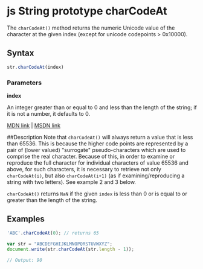 # js String prototype charCodeAt
The `charCodeAt()` method returns the numeric Unicode value of the character at the given index (except for unicode codepoints > 0x10000).

## Syntax
```js
str.charCodeAt(index)
```

### Parameters

**index**

An integer greater than or equal to 0 and less than the length of the string; if it is not a number, it defaults to 0.

[MDN link](https://developer.mozilla.org/en-US/docs/Web/JavaScript/Reference/Global_Objects/String/charCodeAt) | [MSDN link](https://msdn.microsoft.com/en-us/LIBRary/hza4d04f%28v=vs.94%29.aspx)

##Description
Note that `charCodeAt()` will always return a value that is less than 65536. This is because the higher code points are represented by a pair of (lower valued) "surrogate" pseudo-characters which are used to comprise the real character. Because of this, in order to examine or reproduce the full character for individual characters of value 65536 and above, for such characters, it is necessary to retrieve not only `charCodeAt(i)`, but also `charCodeAt(i+1)` (as if examining/reproducing a string with two letters). See example 2 and 3 below.

`charCodeAt()` returns `NaN` if the given `index` is less than 0 or is equal to or greater than the length of the string.

## Examples

```js
'ABC'.charCodeAt(0); // returns 65
```

```js
var str = "ABCDEFGHIJKLMNOPQRSTUVWXYZ"; 
document.write(str.charCodeAt(str.length - 1));

// Output: 90 
```

